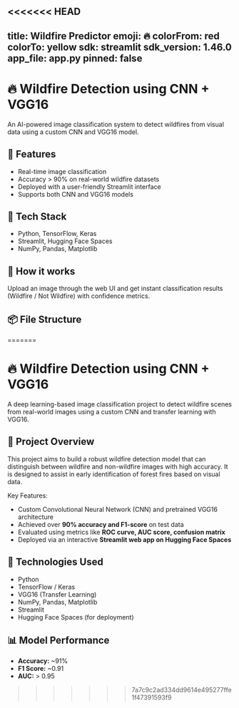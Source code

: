 <<<<<<< HEAD
---
title: Wildfire Predictor
emoji: 🔥
colorFrom: red
colorTo: yellow
sdk: streamlit
sdk_version: 1.46.0
app_file: app.py
pinned: false
---

# 🔥 Wildfire Detection using CNN + VGG16

An AI-powered image classification system to detect wildfires from visual data using a custom CNN and VGG16 model.

## 🚀 Features
- Real-time image classification
- Accuracy > 90% on real-world wildfire datasets
- Deployed with a user-friendly Streamlit interface
- Supports both CNN and VGG16 models

## 📁 Tech Stack
- Python, TensorFlow, Keras
- Streamlit, Hugging Face Spaces
- NumPy, Pandas, Matplotlib

## 🧠 How it works
Upload an image through the web UI and get instant classification results (Wildfire / Not Wildfire) with confidence metrics.

## 📦 File Structure
=======
# 🔥 Wildfire Detection using CNN + VGG16

A deep learning-based image classification project to detect wildfire scenes from real-world images using a custom CNN and transfer learning with VGG16.

## 🚀 Project Overview

This project aims to build a robust wildfire detection model that can distinguish between wildfire and non-wildfire images with high accuracy. It is designed to assist in early identification of forest fires based on visual data.

Key Features:
- Custom Convolutional Neural Network (CNN) and pretrained VGG16 architecture
- Achieved over **90% accuracy and F1-score** on test data
- Evaluated using metrics like **ROC curve, AUC score, confusion matrix**
- Deployed via an interactive **Streamlit web app on Hugging Face Spaces**

## 🧠 Technologies Used

- Python
- TensorFlow / Keras
- VGG16 (Transfer Learning)
- NumPy, Pandas, Matplotlib
- Streamlit
- Hugging Face Spaces (for deployment)

## 📊 Model Performance

- **Accuracy:** ~91%
- **F1 Score:** ~0.91
- **AUC:** > 0.95

>>>>>>> 7a7c9c2ad334dd9614e495277ffe1f47391593f9
